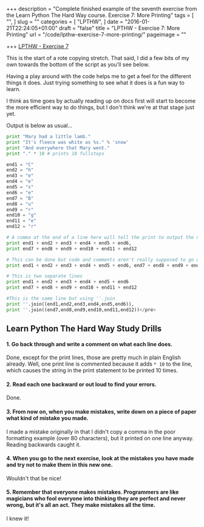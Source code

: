 +++
description = "Complete finished example of the seventh exercise from the Learn Python The Hard Way course. Exercise 7: More Printing"
tags = [
  "",
]
slug = ""
categories = [
  "LPTHW",
]
date = "2016-01-21T22:24:05+01:00"
draft = "false"
title = "LPTHW - Exercise 7: More Printing"
url = "/code/lpthw-exercise-7-more-printing/"
pageimage = ""

+++
[LPTHW - Exercise 7](http://learnpythonthehardway.org/book/ex7.html)

This is the start of a rote copying stretch. That said, I did a few bits of my own towards the bottom of the script as you'll see below. 

Having a play around with the code helps me to get a feel for the different things it does. Just trying something to see what it does is a fun way to learn. 

I think as time goes by actually reading up on docs first will start to become the more efficient way to do things, but I don't think we're at that stage just yet.

Output is below as usual...

```python
print "Mary had a little lamb."
print "It's fleece was white as %s." % 'snow'
print "And everywhere that Mary went."
print "." * 10 # prints 10 fullstops

end1 = "C"
end2 = "h"
end3 = "e"
end4 = "e"
end5 = "s"
end6 = "e"
end7 = "B"
end8 = "u"
end9 = "r"
end10 = "g"
end11 = "e"
end12 = "r"

# A comma at the end of a line here will tell the print to output the next printout on the same line but with a space after the last variable. 
print end1 + end2 + end3 + end4 + end5 + end6,
print end7 + end8 + end9 + end10 + end11 + end12

# This can be done but code and comments aren't really supposed to go over 80 character width for styling reasons.
print end1 + end2 + end3 + end4 + end5 + end6, end7 + end8 + end9 + end10 + end11 + end12

# This is two separate lines
print end1 + end2 + end3 + end4 + end5 + end6
print end7 + end8 + end9 + end10 + end11 + end12

#This is the same line but using ''.join
print ''.join((end1,end2,end3,end4,end5,end6)),
print ''.join((end7,end8,end9,end10,end11,end12))</pre> 
```

## Learn Python The Hard Way Study Drills

#### 1. Go back through and write a comment on what each line does.

Done, except for the print lines, those are pretty much in plain English already. Well, one print line is commented because it adds `* 10` to the line, which causes the string in the print statement to be printed 10 times. 

#### 2. Read each one backward or out loud to find your errors.

Done.

#### 3. From now on, when you make mistakes, write down on a piece of paper what kind of mistake you made.

I made a mistake originally in that I didn't copy a comma in the poor formatting example (over 80 characters), but it printed on one line anyway. Reading backwards caught it.

#### 4. When you go to the next exercise, look at the mistakes you have made and try not to make them in this new one.

Wouldn't that be nice!

#### 5. Remember that everyone makes mistakes. Programmers are like magicians who fool everyone into thinking they are perfect and never wrong, but it's all an act. They make mistakes all the time.

I knew it!

